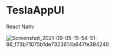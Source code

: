# TeslaAppUI
React Nativ

![Screenshot_2021-09-05-15-54-51-66_f73b71075b1de7323614b647fe394240](https://user-images.githubusercontent.com/60136202/132123817-6943efe3-1094-4e11-840e-46bbf2a8f6fe.png)

